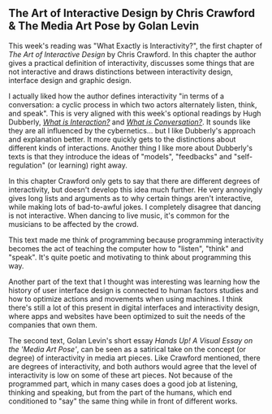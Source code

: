 ## The Art of Interactive Design by Chris Crawford & The Media Art Pose by Golan Levin

This week's reading was "What Exactly is Interactivity?", the first chapter of *The Art of Interactive Design* by Chris Crawford. In this chapter the author gives a practical definition of interactivity, discusses some things that are not interactive and draws distinctions between interactivity design, interface design and graphic design.

I actually liked how the author defines interactivity "in terms of a conversation: a cyclic process in which two actors alternately listen, think, and speak". This is very aligned with this week's optional readings by Hugh Dubberly, [*What is Interaction?*](https://www.dubberly.com/articles/what-is-interaction.html) and [*What is Conversation?*](https://www.dubberly.com/articles/what-is-conversation.html). It sounds like they are all influenced by the cybernetics... but I like Dubberly's approach and explanation better. It more quickly gets to the distinctions about different kinds of interactions. Another thing I like more about Dubberly's texts is that they introduce the ideas of "models", "feedbacks" and "self-regulation" (or learning) right away.

In this chapter Crawford only gets to say that there are different degrees of interactivity, but doesn't develop this idea much further. He very annoyingly gives long lists and arguments as to why certain things aren't interactive, while making lots of bad-to-awful jokes. I completely disagree that dancing is not interactive. When dancing to live music, it's common for the musicians to be affected by the crowd.

This text made me think of programming because programming interactivity becomes the act of teaching the computer how to "listen", "think" and "speak". It's quite poetic and motivating to think about programming this way.

Another part of the text that I thought was interesting was learning how the history of user interface design is connected to human factors studies and how to optimize actions and movements when using machines. I think there's still a lot of this present in digital interfaces and interactivity design, where apps and websites have been optimized to suit the needs of the companies that own them.

The second text, Golan Levin's short essay *Hands Up! A Visual Essay on the 'Media Art Pose'*, can be seen as a satirical take on the concept (or degree) of interactivity in media art pieces. Like Crawford mentioned, there are degrees of interactivity, and both authors would agree that the level of interactivity is low on some of these art pieces. Not because of the programmed part, which in many cases does a good job at listening, thinking and speaking, but from the part of the humans, which end conditioned to "say" the same thing while in front of different works.
